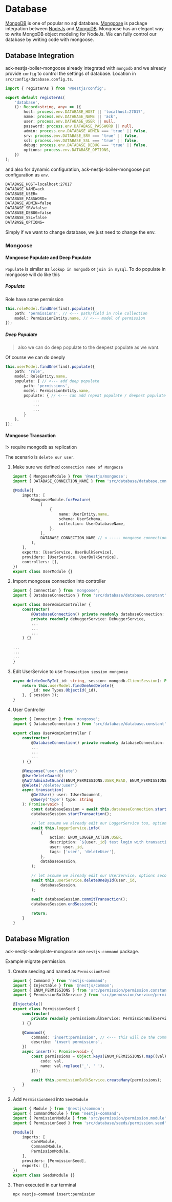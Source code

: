 # Database

[MongoDB](https://www.mongodb.com) is one of popular no sql database. [Mongoose](reference.md) is package integration between [NodeJs](reference.md) and [MongoDB](reference.md). Mongoose has an elegant way to write MongoDB object modeling for NodeJs. We can fully control our database by writing code with mongoose.

## Database Integration

ack-nestjs-boiler-mongoose already integrated with `mongodb` and we already provide `config` to control the settings of database. Location in `src/config/database.config.ts`.

```typescript
import { registerAs } from '@nestjs/config';

export default registerAs(
    'database',
    (): Record<string, any> => ({
        host: process.env.DATABASE_HOST || 'localhost:27017',
        name: process.env.DATABASE_NAME || 'ack',
        user: process.env.DATABASE_USER || null,
        password: process.env.DATABASE_PASSWORD || null,
        admin: process.env.DATABASE_ADMIN === 'true' || false,
        srv: process.env.DATABASE_SRV === 'true' || false,
        ssl: process.env.DATABASE_SSL === 'true' || false,
        debug: process.env.DATABASE_DEBUG === 'true' || false,
        options: process.env.DATABASE_OPTIONS,
    })
);
```

and also for dynamic configuration, ack-nestjs-boiler-mongoose put configuration as `env`.

```txt
DATABASE_HOST=localhost:27017
DATABASE_NAME=ack
DATABASE_USER=
DATABASE_PASSWORD=
DATABASE_ADMIN=false
DATABASE_SRV=false
DATABASE_DEBUG=false
DATABASE_SSL=false
DATABASE_OPTIONS=
```

Simply if we want to change database, we just need to change the env.

### Mongoose

#### Mongoose Populate and Deep Populate

`Populate` is similar as `lookup in mongodb` or `join in mysql`. To do populate in mongoose will do like this

##### Populate

Role have some permission

```typescript
this.roleModel.findOne(find).populate({
    path: 'permissions', // <--- path/field in role collection
    model: PermissionEntity.name, // <--- model of permission
});
```

##### Deep Populate

> also we can do deep populate to the deepest populate as we want.

Of course we can do deeply

```typescript
this.userModel.findOne(find).populate({
    path: 'role',
    model: RoleEntity.name,
    populate: { // <--- add deep populate
        path: 'permissions',
        model: PermissionEntity.name,
        populate: { // <--- can add repeat populate / deepest populate
            ...
            ...
            ...
        }
    },
});
```

#### Mongoose Transaction

!> require mongodb as replication

The scenario is `delete our user`.

1. Make sure we defined `connection name of Mongoose`

    ```typescript
    import { MongooseModule } from '@nestjs/mongoose';
    import { DATABASE_CONNECTION_NAME } from 'src/database/database.constant';

    @Module({
        imports: [
            MongooseModule.forFeature(
                [
                    {
                        name: UserEntity.name,
                        schema: UserSchema,
                        collection: UserDatabaseName,
                    },
                ],
                DATABASE_CONNECTION_NAME // < ----- mongoose connectionName
            ),
        ],
        exports: [UserService, UserBulkService],
        providers: [UserService, UserBulkService],
        controllers: [],
    })
    export class UserModule {}
    ```

2. Import mongoose connection into controller

    ```typescript
    import { Connection } from 'mongoose';
    import { DatabaseConnection } from 'src/database/database.constant'; 

    export class UserAdminController {
        constructor(
            @DatabaseConnection() private readonly databaseConnection: Connection, // < ---- import this
            private readonly debuggerService: DebuggerService,
            ...
            ...
            ...
        ) {}

    ...
    ...
    ...
    }
    ```

3. Edit UserService to use  `Transaction session mongoose`

    ```typescript
    async deleteOneById(_id: string, session: mongodb.ClientSession): Promise<boolean> {
        return this.userModel.findOneAndDelete({
            _id: new Types.ObjectId(_id),
        }, { session });
    }
    ```

4. User Controller

    ```typescript
    import { Connection } from 'mongoose';
    import { DatabaseConnection } from 'src/database/database.constant'; 

    export class UserAdminController {
        constructor(
            @DatabaseConnection() private readonly databaseConnection: Connection,
            ...
            ...
            ...
        ) {}

        @Response('user.delete')
        @UserDeleteGuard()
        @AuthAdminJwtGuard(ENUM_PERMISSIONS.USER_READ, ENUM_PERMISSIONS.USER_DELETE)
        @Delete('/delete/:user')
        async transaction(
            @GetUser() user: IUserDocument,
            @Query('type') type: string
        ): Promise<void> {
            const databaseSession = await this.databaseConnection.startSession();
            databaseSession.startTransaction();

            // let assume we already edit our LoggerService too, options second param
            await this.loggerService.info(
                {
                    action: ENUM_LOGGER_ACTION.USER,
                    description: `${user._id} test login with transaction`,
                    user: user._id,
                    tags: ['user', 'deleteUser'],
                },
                databaseSession,
            );
        
            // let assume we already edit our UserService, options second param
            await this.userService.deleteOneById(user._id,
                databaseSession,
            );

            await databaseSession.commitTransaction();
            databaseSession.endSession();
        
            return;
        }
    }
    ```

## Database Migration

ack-nestjs-boilerplate-mongoose use `nestjs-command` package.

Example migrate permission.

1. Create seeding and named as `PermissionSeed`

    ```typescript
    import { Command } from 'nestjs-command';
    import { Injectable } from '@nestjs/common';
    import { ENUM_PERMISSIONS } from 'src/permission/permission.constant';
    import { PermissionBulkService } from 'src/permission/service/permission.bulk.service';

    @Injectable()
    export class PermissionSeed {
        constructor(
            private readonly permissionBulkService: PermissionBulkService
        ) {}

        @Command({
            command: 'insert:permission', // <--- this will be the command to migrate
            describe: 'insert permissions',
        })
        async insert(): Promise<void> {
            const permissions = Object.keys(ENUM_PERMISSIONS).map((val) => ({
                code: val,
                name: val.replace('_', ' '),
            }));

            await this.permissionBulkService.createMany(permissions);
        }
    }
    ```

2. Add `PermissionSeed` into `SeedModule`

    ```typescript
    import { Module } from '@nestjs/common';
    import { CommandModule } from 'nestjs-command';
    import { PermissionModule } from 'src/permission/permission.module';
    import { PermissionSeed } from 'src/database/seeds/permission.seed';

    @Module({
        imports: [
            CoreModule,
            CommandModule,
            PermissionModule,
        ],
        providers: [PermissionSeed],
        exports: [],
    })
    export class SeedsModule {}

    ```

3. Then executed in our terminal

    ```sh
    npx nestjs-command insert:permission
    ```
